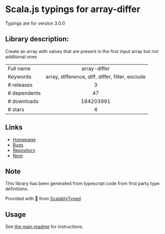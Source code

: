 
# Scala.js typings for array-differ

Typings are for version 3.0.0

## Library description:
Create an array with values that are present in the first input array but not additional ones

|                    |                 |
| ------------------ | :-------------: |
| Full name          | array-differ |
| Keywords           | array, difference, diff, differ, filter, exclude |
| # releases         | 3 |
| # dependents       | 47 |
| # downloads        | 184203991 |
| # stars            | 4 |

## Links
- [Homepage](https://github.com/sindresorhus/array-differ#readme)
- [Bugs](https://github.com/sindresorhus/array-differ/issues)
- [Repository](https://github.com/sindresorhus/array-differ)
- [Npm](https://www.npmjs.com/package/array-differ)
    


## Note
This library has been generated from typescript code from first party type definitions.

Provided with :purple_heart: from [ScalablyTyped](https://github.com/oyvindberg/ScalablyTyped)

## Usage
See [the main readme](../../readme.md) for instructions.


